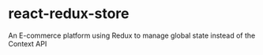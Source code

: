 # react-redux-store
An E-commerce platform using Redux to manage global state instead of the Context API
